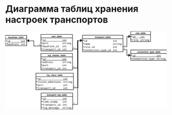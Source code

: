 # Диаграмма таблиц хранения настроек транспортов

![диаграмма таблиц sql](transport_sql_table_diagramm.svg "диаграмма таблиц.")
